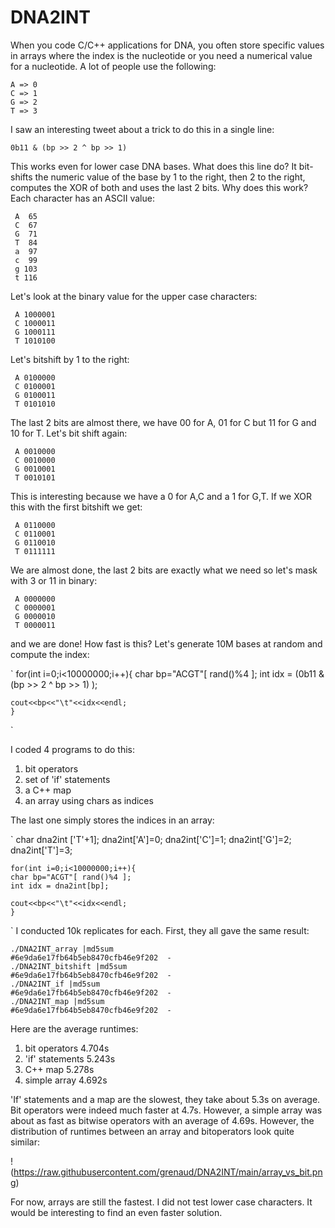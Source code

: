 # DNA2INT


When you code C/C++ applications for DNA, you often store specific values in arrays where the index is the nucleotide or you need a numerical value for a nucleotide. A lot of people use the following:

    A => 0
    C => 1
    G => 2
    T => 3
    

I saw an interesting tweet about a trick to do this in a single line:

    0b11 & (bp >> 2 ^ bp >> 1) 

This works even for lower case DNA bases. What does this line do? It bit-shifts the numeric value of the base by 1 to the right, then 2 to the right, computes the XOR of both and uses the last 2 bits. Why does this work? Each character has an ASCII value:

     A  65
     C  67
     G  71
     T  84
     a  97
     c  99
     g 103
     t 116

Let's look at the binary value for the upper case characters:

     A 1000001
     C 1000011
     G 1000111
     T 1010100

Let's bitshift by 1 to the right:

     A 0100000
     C 0100001
     G 0100011
     T 0101010

The last 2 bits are almost there, we have 00 for A, 01 for C but 11 for G and 10 for T. Let's bit shift again:

     A 0010000
     C 0010000
     G 0010001
     T 0010101

This is interesting because we have a 0 for A,C and a 1 for G,T. If we XOR this with the first bitshift we get:

     A 0110000
     C 0110001
     G 0110010
     T 0111111

We are almost done, the last 2 bits are exactly what we need so let's mask with 3 or 11 in binary:

     A 0000000
     C 0000001
     G 0000010
     T 0000011

and we are done! How fast is this? Let's generate 10M bases at random and compute the index:

`
    for(int i=0;i<10000000;i++){
	char bp="ACGT"[ rand()%4 ];
	int idx = (0b11 & (bp >> 2 ^ bp >> 1) );
	
	cout<<bp<<"\t"<<idx<<endl;
    }
 `   

I coded 4 programs to do this:
1. bit operators
2. set of 'if' statements
3. a C++ map
4. an array using chars as indices

The last one simply stores the indices in an array:

`
    char dna2int ['T'+1];
    dna2int['A']=0;
    dna2int['C']=1;
    dna2int['G']=2;
    dna2int['T']=3;
    
    for(int i=0;i<10000000;i++){
	char bp="ACGT"[ rand()%4 ];
	int idx = dna2int[bp];
	
	cout<<bp<<"\t"<<idx<<endl;
    }
    
`
I conducted 10k replicates for each. First, they all gave the same result:

    ./DNA2INT_array |md5sum
    #6e9da6e17fb64b5eb8470cfb46e9f202  -
    ./DNA2INT_bitshift |md5sum
    #6e9da6e17fb64b5eb8470cfb46e9f202  -
    ./DNA2INT_if |md5sum
    #6e9da6e17fb64b5eb8470cfb46e9f202  -
    ./DNA2INT_map |md5sum
    #6e9da6e17fb64b5eb8470cfb46e9f202  -

Here are the average runtimes:

1. bit operators   4.704s
2. 'if' statements 5.243s
3. C++ map         5.278s
4. simple array    4.692s

'If' statements and a map are the slowest, they take about 5.3s on average. Bit operators were indeed much faster at 4.7s. However, a simple array was about as fast as bitwise operators with an average of 4.69s. However, the distribution of runtimes between an array and bitoperators look quite similar:

!(https://raw.githubusercontent.com/grenaud/DNA2INT/main/array_vs_bit.png)

For now, arrays are still the fastest. I did not test lower case characters. It would be interesting to find an even faster solution.
